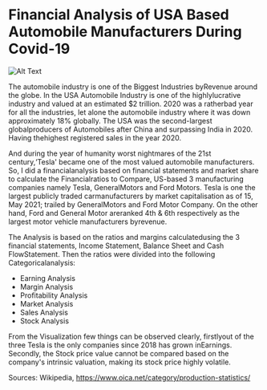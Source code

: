 <h1> Financial Analysis of USA Based  Automobile Manufacturers During Covid-19 </h1>

![Alt Text](https://github.com/rakshitratan/Financial-Analysis-of-USA-Based-Automobile-Manufacturers-During-Covid-19-/blob/main/Financial%20Analysis/GM%20Analysis.jpg)

The automobile industry is one of the Biggest Industries byRevenue around the globe. In the USA Automobile Industry is one of the highlylucrative industry and valued at an estimated $2 trillion. 2020 was a ratherbad year for all the industries, let alone the automobile industry where it was down approximately 18% globally. The USA was the second-largest globalproducers of Automobiles after China and surpassing India in 2020. Having thehighest registered sales in the year 2020.

And during the year of humanity worst nightmares of the 21st century,‘Tesla' became one of the most valued automobile manufacturers. So, I did a financialanalysis based on financial statements and market share to calculate the Financialratios to Compare, US-based 3 manufacturing companies namely Tesla, GeneralMotors and Ford Motors. Tesla is one the largest publicly traded carmanufacturers by market capitalisation as of 15, May 2021; trailed by GeneralMotors and Ford Motor Company. On the other hand, Ford and General Motor areranked 4th & 6th respectively as the largest motor vehicle manufacturers byrevenue.

The Analysis is based on the ratios and margins calculatedusing the 3 financial statements, Income Statement, Balance Sheet and Cash FlowStatement. Then the ratios were divided into the following Categoricalanalysis:
- Earning Analysis
- Margin Analysis
- Profitability Analysis 
- Market Analysis 
- Sales Analysis
- Stock Analysis

From the Visualization few things can be observed clearly, firstlyout of the three Tesla is the only companies since 2018 has grown inEarnings. Secondly, the Stock price value cannot be compared based on the company's intrinsic valuation, making its stock price highly volatile.

Sources: Wikipedia, https://www.oica.net/category/production-statistics/
